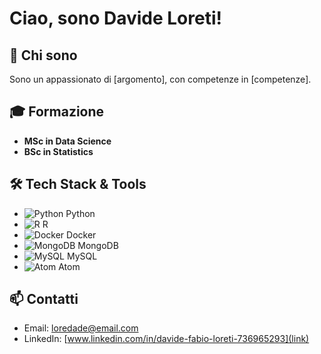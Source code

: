 # Ciao, sono Davide Loreti!

## 🌟 Chi sono
Sono un appassionato di [argomento], con competenze in [competenze].
## 🎓 Formazione
- **MSc in Data Science**
- **BSc in Statistics**

## 🛠️ Tech Stack & Tools
- ![Python](https://img.icons8.com/color/48/000000/python--v1.png) Python
- ![R](https://img.icons8.com/color/48/000000/r--v1.png) R
- ![Docker](https://img.icons8.com/color/48/000000/docker.png) Docker
- ![MongoDB](https://img.icons8.com/color/48/000000/mongodb.png) MongoDB
- ![MySQL](https://img.icons8.com/color/48/000000/mysql.png) MySQL
- ![Atom](https://img.icons8.com/color/48/000000/atom.png) Atom

## 📫 Contatti
- Email: [loredade@email.com](link)
- LinkedIn: [www.linkedin.com/in/davide-fabio-loreti-736965293](link)
